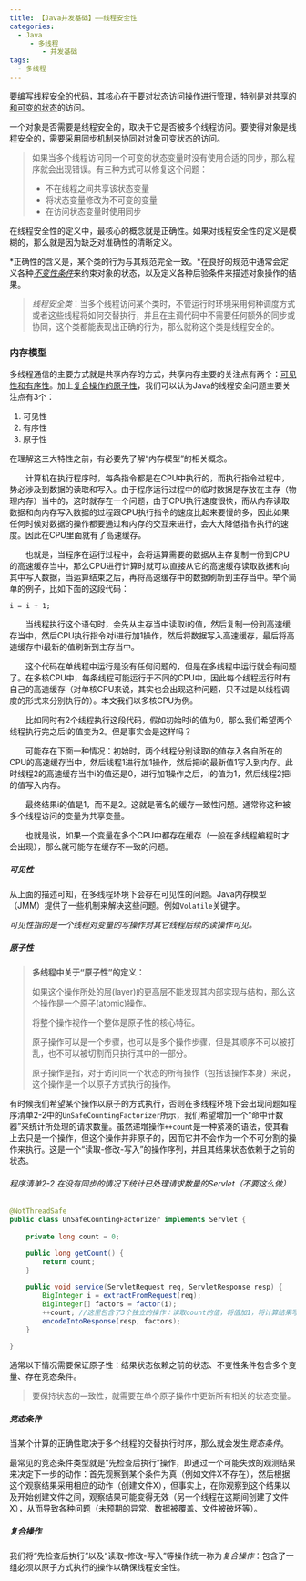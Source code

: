 ```yaml
---
title: 【Java并发基础】——线程安全性
categories:
  - Java
     - 多线程
        - 并发基础
tags:
  - 多线程
---
```




要编写线程安全的代码，其核心在于要对状态访问操作进行管理，特别是<u>对共享的和可变的状态</u>的访问。

一个对象是否需要是线程安全的，取决于它是否被多个线程访问。要使得对象是线程安全的，需要采用同步机制来协同对对象可变状态的访问。

<!-- more -->

> 如果当多个线程访问同一个可变的状态变量时没有使用合适的同步，那么程序就会出现错误。有三种方式可以修复这个问题：
>
> - 不在线程之间共享该状态变量
> - 将状态变量修改为不可变的变量
> - 在访问状态变量时使用同步

在线程安全性的定义中，最核心的概念就是正确性。如果对线程安全性的定义是模糊的，那么就是因为缺乏对准确性的清晰定义。

*正确性的含义是，某个类的行为与其规范完全一致。*在良好的规范中通常会定义各种<u>*不变性条件*</u>来约束对象的状态，以及定义各种后验条件来描述对象操作的结果。

> *线程安全类*：当多个线程访问某个类时，不管运行时环境采用何种调度方式或者这些线程将如何交替执行，并且在主调代码中不需要任何额外的同步或协同，这个类都能表现出正确的行为，那么就称这个类是线程安全的。

### **内存模型** ###

多线程通信的主要方式就是共享内存的方式，共享内存主要的关注点有两个：<u>可见性和有序性</u>。加上<u>复合操作的原子性</u>，我们可以认为Java的线程安全问题主要关注点有3个：

1. 可见性
2. 有序性
3. 原子性

在理解这三大特性之前，有必要先了解“内存模型”的相关概念。

　　计算机在执行程序时，每条指令都是在CPU中执行的，而执行指令过程中，势必涉及到数据的读取和写入。由于程序运行过程中的临时数据是存放在主存（物理内存）当中的，这时就存在一个问题，由于CPU执行速度很快，而从内存读取数据和向内存写入数据的过程跟CPU执行指令的速度比起来要慢的多，因此如果任何时候对数据的操作都要通过和内存的交互来进行，会大大降低指令执行的速度。因此在CPU里面就有了高速缓存。

　　也就是，当程序在运行过程中，会将运算需要的数据从主存复制一份到CPU的高速缓存当中，那么CPU进行计算时就可以直接从它的高速缓存读取数据和向其中写入数据，当运算结束之后，再将高速缓存中的数据刷新到主存当中。举个简单的例子，比如下面的这段代码：

```
i = i + 1;
```

 　　当线程执行这个语句时，会先从主存当中读取i的值，然后复制一份到高速缓存当中，然后CPU执行指令对i进行加1操作，然后将数据写入高速缓存，最后将高速缓存中i最新的值刷新到主存当中。

　　这个代码在单线程中运行是没有任何问题的，但是在多线程中运行就会有问题了。在多核CPU中，每条线程可能运行于不同的CPU中，因此每个线程运行时有自己的高速缓存（对单核CPU来说，其实也会出现这种问题，只不过是以线程调度的形式来分别执行的）。本文我们以多核CPU为例。

　　比如同时有2个线程执行这段代码，假如初始时i的值为0，那么我们希望两个线程执行完之后i的值变为2。但是事实会是这样吗？

　　可能存在下面一种情况：初始时，两个线程分别读取i的值存入各自所在的CPU的高速缓存当中，然后线程1进行加1操作，然后把i的最新值1写入到内存。此时线程2的高速缓存当中i的值还是0，进行加1操作之后，i的值为1，然后线程2把i的值写入内存。

　　最终结果i的值是1，而不是2。这就是著名的缓存一致性问题。通常称这种被多个线程访问的变量为共享变量。

　　也就是说，如果一个变量在多个CPU中都存在缓存（一般在多线程编程时才会出现），那么就可能存在缓存不一致的问题。

##### 可见性 #####

从上面的描述可知，在多线程环境下会存在可见性的问题。Java内存模型（JMM）提供了一些机制来解决这些问题。例如`Volatile`关键字。

*可见性指的是一个线程对变量的写操作对其它线程后续的读操作可见。*

##### 原子性 #####

> **多线程中关于“原子性”的定义：**
>
> 如果这个操作所处的层(layer)的更高层不能发现其内部实现与结构，那么这个操作是一个原子(atomic)操作。
>
> 将整个操作视作一个整体是原子性的核心特征。
>
> 原子操作可以是一个步骤，也可以是多个操作步骤，但是其顺序不可以被打乱，也不可以被切割而只执行其中的一部分。
>
> 原子操作是指，对于访问同一个状态的所有操作（包括该操作本身）来说，这个操作是一个以原子方式执行的操作。
>

有时候我们希望某个操作以原子的方式执行，否则在多线程环境下会出现问题如程序清单2-2中的`UnSafeCountingFactorizer`所示，我们希望增加一个“命中计数器”来统计所处理的请求数量。虽然递增操作`++count`是一种紧凑的语法，使其看上去只是一个操作，但这个操作并非原子的，因而它并不会作为一个不可分割的操作来执行。这是一个“读取-修改-写入”的操作序列，并且其结果状态依赖于之前的状态。

###### 程序清单2-2 在没有同步的情况下统计已处理请求数量的Servlet（不要这么做） ######

```java
@NotThreadSafe
public class UnSafeCountingFactorizer implements Servlet {
    
    private long count = 0;

    public long getCount() {
        return count;
    }
    
    public void service(ServletRequest req, ServletResponse resp) {
        BigInteger i = extractFromRequest(req);
        BigInteger[] factors = factor(i);
        ++count; //这里包含了3个独立的操作：读取count的值，将值加1，将计算结果写入count
        encodeIntoResponse(resp, factors);
    }
    
}
```

通常以下情况需要保证原子性：结果状态依赖之前的状态、不变性条件包含多个变量、存在竞态条件。

> 要保持状态的一致性，就需要在单个原子操作中更新所有相关的状态变量。

##### 竞态条件 #####

当某个计算的正确性取决于多个线程的交替执行时序，那么就会发生*竞态条件*。

最常见的竞态条件类型就是“先检查后执行”操作，即通过一个可能失效的观测结果来决定下一步的动作：首先观察到某个条件为真（例如文件X不存在），然后根据这个观察结果采用相应的动作（创建文件X），但事实上，在你观察到这个结果以及开始创建文件之间，观察结果可能变得无效（另一个线程在这期间创建了文件X），从而导致各种问题（未预期的异常、数据被覆盖、文件被破坏等）。

##### 复合操作 #####

我们将“先检查后执行”以及“读取-修改-写入”等操作统一称为*复合操作*：包含了一组必须以原子方式执行的操作以确保线程安全性。

